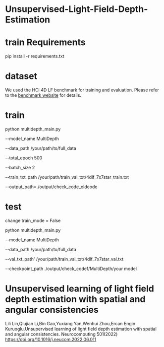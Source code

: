 # Unsupervised-Light-Field-Depth-Estimation

train Requirements
====================================
pip install -r requirements.txt

dataset
====================================
We used the HCI 4D LF benchmark for training and evaluation. Please refer to the [benchmark website](https://lightfield-analysis.uni-konstanz.de/) for details.

train 
====================================
python multidepth_main.py

--model_name MultiDepth 

--data_path /your/path/to/full_data

--total_epoch 500

--batch_size 2

--train_txt_path /your/path/train_val_txt/4dlf_7x7star_train.txt

--output_path=./output/check_code_oldcode

test
====================================
change train_mode = False

python multidepth_main.py

--model_name MultiDepth 

--data_path /your/path/to/full_data

--val_txt_path' /your/path/train_val_txt/4dlf_7x7star_val.txt

--checkpoint_path ./output/check_code1/MultiDepth/your model

Unsupervised learning of light field depth estimation with spatial and angular consistencies
====================================
Lili Lin,Qiujian Li,Bin Gao,Yuxiang Yan,Wenhui Zhou,Ercan Engin Kuruoglu.Unsupervised learning of light field depth estimation with spatial and angular consistencies.
Neurocomputing 501(2022)
https://doi.org/10.1016/j.neucom.2022.06.011
